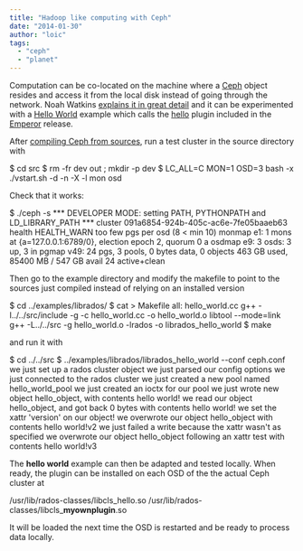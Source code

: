 ```yaml
---
title: "Hadoop like computing with Ceph"
date: "2014-01-30"
author: "loic"
tags: 
  - "ceph"
  - "planet"
---
```


Computation can be co-located on the machine where a [Ceph](http://ceph.com/) object resides and access it from the local disk instead of going through the network. Noah Watkins [explains it in great detail](http://ceph.com/rados/dynamic-object-interfaces-with-lua/) and it can be experimented with a [Hello World](https://github.com/ceph/ceph/tree/v0.72/examples/librados) example which calls the [hello](https://github.com/ceph/ceph/blob/v0.72/src/cls/hello/cls_hello.cc) plugin included in the [Emperor](http://ceph.com/releases/v0-68-released/) release.  
  
After [compiling Ceph from sources](http://dachary.org/?p=2680), run a test cluster in the source directory with

$ cd src
$ rm -fr dev out ;  mkdir -p dev
$ LC\_ALL=C MON=1 OSD=3 bash -x ./vstart.sh -d -n -X -l mon osd

Check that it works:

$ ./ceph -s
\*\*\* DEVELOPER MODE: setting PATH, PYTHONPATH and LD\_LIBRARY\_PATH \*\*\*
    cluster 091a6854-924b-405c-ac6e-7fe05baaeb63
     health HEALTH\_WARN too few pgs per osd (8 < min 10)
     monmap e1: 1 mons at {a=127.0.0.1:6789/0}, election epoch 2, quorum 0 a
     osdmap e9: 3 osds: 3 up, 3 in
      pgmap v49: 24 pgs, 3 pools, 0 bytes data, 0 objects
            463 GB used, 85400 MB / 547 GB avail
                  24 active+clean

Then go to the example directory and modify the makefile to point to the sources just compiled instead of relying on an installed version

$ cd ../examples/librados/
$ cat > Makefile
all: hello\_world.cc
        g++ -I../../src/include -g -c hello\_world.cc -o hello\_world.o
        libtool --mode=link g++ -L../../src -g hello\_world.o -lrados -o librados\_hello\_world
$ make

and run it with

$ cd ../../src
$ ../examples/librados/librados\_hello\_world --conf ceph.conf
we just set up a rados cluster object
we just parsed our config options
we just connected to the rados cluster
we just created a new pool named hello\_world\_pool
we just created an ioctx for our pool
we just wrote new object hello\_object, with contents
hello world!
we read our object hello\_object, and got back 0 bytes with contents
hello world!
we set the xattr 'version' on our object!
we overwrote our object hello\_object with contents
hello world!v2
we just failed a write because the xattr wasn't as specified
we overwrote our object hello\_object following an xattr test with contents
hello world!v3

The **hello world** example can then be adapted and tested locally. When ready, the plugin can be installed on each OSD of the the actual Ceph cluster at

/usr/lib/rados-classes/libcls\_hello.so
/usr/lib/rados-classes/libcls\_**myownplugin**.so

It will be loaded the next time the OSD is restarted and be ready to process data locally.
